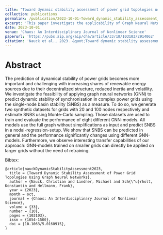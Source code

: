 ```yaml
---
title: "Toward dynamic stability assessment of power grid topologies using graph neural networks"
collection: publications
permalink: /publication/2023-10-01-Toward_dynamic_stability_assessment_of_power_grids
excerpt: 'This paper investigats the applicability of Graph Neural Networks to predict dynamic stability of power grids.'
date: 2023-10-01
venue: 'Chaos: An Interdisciplinary Journal of Nonlinear Science'
paperurl: 'https://pubs.aip.org/aip/cha/article/33/10/103103/2914062'
citation: 'Nauck et al., 2023. &quot;Toward dynamic stability assessment of power grid topologies using graph neural networks.&quot; <i>New Journal of Physics</i> 2022.'
---
```



Abstract 
=====
The prediction of dynamical stability of power grids becomes more important and challenging with increasing shares of renewable energy sources due to their decentralized structure, reduced inertia and volatility. We investigate the feasibility of applying graph neural networks (GNN) to predict dynamic stability of synchronisation in complex power grids using the single-node basin stability (SNBS) as a measure. To do so, we generate two synthetic datasets for grids with 20 and 100 nodes respectively and estimate SNBS using Monte-Carlo sampling. Those datasets are used to train and evaluate the performance of eight different GNN-models. All models use the full graph without simplifications as input and predict SNBS in a nodal-regression-setup. We show that SNBS can be predicted in general and the performance significantly changes using different GNN-models. Furthermore, we observe interesting transfer capabilities of our approach: GNN-models trained on smaller grids can directly be applied on larger grids without the need of retraining.


Bibtex: 
```
@article{nauckDynamicStabilityAssessment2023,
  title = {Toward Dynamic Stability Assessment of Power Grid Topologies Using Graph Neural Networks},
  author = {Nauck, Christian and Lindner, Michael and Sch{\"u}rholt, Konstantin and Hellmann, Frank},
  year = {2023},
  month = oct,
  journal = {Chaos: An Interdisciplinary Journal of Nonlinear Science},
  volume = {33},
  number = {10},
  pages = {103103},
  issn = {1054-1500},
  doi = {10.1063/5.0160915},
}

```